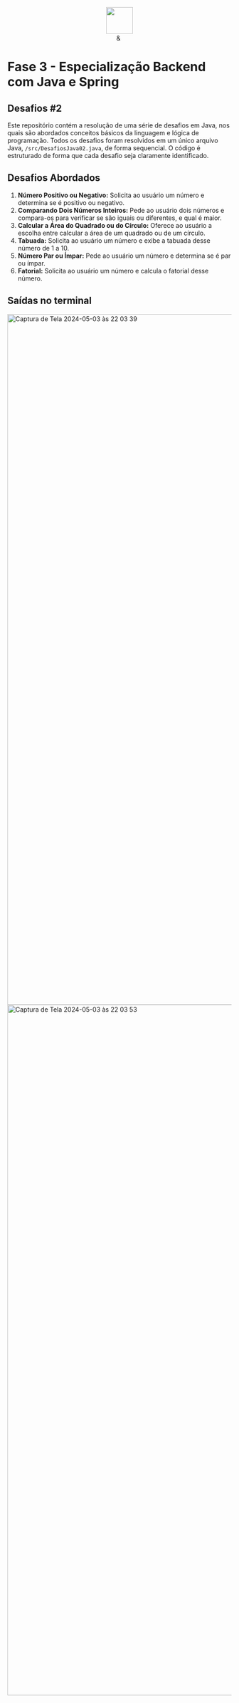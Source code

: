 <p align="center"><img src="https://github.com/quasiEvil/ONE-DesafiosJava01/assets/140989367/629c3fbc-8343-4218-9383-cae3a8a329c1" height="60">
<br>
<img src="https://github.com/quasiEvil/ONE-DesafiosJava01/assets/140989367/ad683805-6a3c-4eb0-aee6-6c611b9d5340" height="10"> & <img src="https://github.com/quasiEvil/ONE-DesafiosJava01/assets/140989367/df751b45-3b7f-4297-a3c2-08d983be89b6" height="15">
</p>

# Fase 3 - Especialização Backend com Java e Spring

## Desafios #2
Este repositório contém a resolução de uma série de desafios em Java, nos quais são abordados conceitos básicos da linguagem e lógica de programação. Todos os desafios foram resolvidos em um único arquivo Java, `/src/DesafiosJava02.java`, de forma sequencial. O código é estruturado de forma que cada desafio seja claramente identificado.

## Desafios Abordados
1. **Número Positivo ou Negativo:** Solicita ao usuário um número e determina se é positivo ou negativo.
2. **Comparando Dois Números Inteiros:** Pede ao usuário dois números e compara-os para verificar se são iguais ou diferentes, e qual é maior.
3. **Calcular a Área do Quadrado ou do Círculo:** Oferece ao usuário a escolha entre calcular a área de um quadrado ou de um círculo.
4. **Tabuada:** Solicita ao usuário um número e exibe a tabuada desse número de 1 a 10.
5. **Número Par ou Ímpar:** Pede ao usuário um número e determina se é par ou ímpar.
6. **Fatorial:** Solicita ao usuário um número e calcula o fatorial desse número.

## Saídas no terminal
<img width="1552" alt="Captura de Tela 2024-05-03 às 22 03 39" src="https://github.com/quasiEvil/ONE-DesafiosJava02/assets/140989367/3940e7fe-1b16-4f02-8817-ee7812bd6ca6">
<img width="1552" alt="Captura de Tela 2024-05-03 às 22 03 53" src="https://github.com/quasiEvil/ONE-DesafiosJava02/assets/140989367/6003f074-fc25-46c7-8789-8345bb82ca4e">
